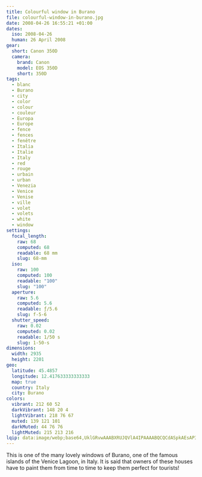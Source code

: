 ```yaml
---
title: Colourful window in Burano
file: colourful-window-in-burano.jpg
date: 2008-04-26 16:55:21 +01:00
dates:
  iso: 2008-04-26
  human: 26 April 2008
gear:
  short: Canon 350D
  camera:
    brand: Canon
    model: EOS 350D
    short: 350D
tags:
  - blanc
  - Burano
  - city
  - color
  - colour
  - couleur
  - Europa
  - Europe
  - fence
  - fences
  - fenêtre
  - Italia
  - Italie
  - Italy
  - red
  - rouge
  - urbain
  - urban
  - Venezia
  - Venice
  - Venise
  - ville
  - volet
  - volets
  - white
  - window
settings:
  focal_length:
    raw: 68
    computed: 68
    readable: 68 mm
    slug: 68-mm
  iso:
    raw: 100
    computed: 100
    readable: "100"
    slug: "100"
  aperture:
    raw: 5.6
    computed: 5.6
    readable: ƒ/5.6
    slug: f-5-6
  shutter_speed:
    raw: 0.02
    computed: 0.02
    readable: 1/50 s
    slug: 1-50-s
dimensions:
  width: 2935
  height: 2201
geo:
  latitude: 45.4857
  longitude: 12.417633333333333
  map: true
  country: Italy
  city: Burano
colors:
  vibrant: 212 60 52
  darkVibrant: 148 20 4
  lightVibrant: 218 76 67
  muted: 139 121 101
  darkMuted: 44 76 76
  lightMuted: 215 213 216
lqip: data:image/webp;base64,UklGRvwAAABXRUJQVlA4IPAAAABQCQCdASpkAEsAP3Gsylq/riilr5loA/AuCUAZ1gJtZjLWewTyao8tww4AdVZt+GIKKLeAjiiKtiNE1fdLIOjg2l0RLDdyw0hasw6qrlNPvidsAAD+Dm1X/1a0iEH/i7aLomkHTqrc1mdeQgaJRh20i83MFuBeQdwu6lrJ6kBaF/nduSjk4pMOJ5/Qxtg8FaFgzrbPMl5ShR9pKEC4iJ7CcsLMsZeCLhbQPOggIQ7bpqnPM+hCKwZRnQ/nj/CKJde7SucbZb7MBbdj614mPYQAF0izYrxETQJDvn3YIbzcO8gjGINj5/pqFVLwULpkQAA=
---
```


This is one of the many lovely windows of Burano, one of the famous islands of the Venice Lagoon, in Italy. It is said that owners of these houses have to paint them from time to time to keep them perfect for tourists!
